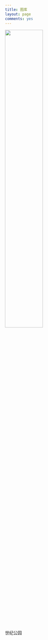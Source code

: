```yaml
---
title: 图库
layout: page
comments: yes
---
```


<a href="http://ideex.name/cn/2012/03/album-century-park/" title="世纪公园"><img src="http://www.kxqq.net/images/qqimg.asp?url=http://b152.photo.store.qq.com/psb?/V13JA5z40d9Mx5/dPIOW.93EgV848h993BF8Z*ZU5Hk5lq7TW8SUQRxepk!/b/Yawnp1rHfwAAYmMKoVpWhwAA" style="height:50%; width:50%" /></a>

世纪公园

